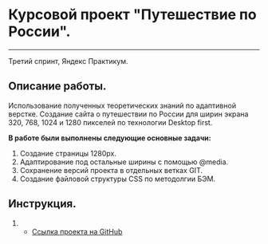 





# Курсовой проект **"Путешествие по России".**
------------------------------------------
Третий спринт, Яндекс Практикум.

## Описание работы.
Использование полученных теоретических знаний по адаптивной верстке. Создание сайта о путешествии по России для ширин экрана 320, 768, 1024 и 1280 пикселей по технологии Desktop first.

__В работе были выполнены следующие основные задачи:__
1. Создание страницы 1280px.
2. Адаптирование под остальные ширины с помощью @media.
3. Сохранение версий проекта в отдельных ветках GIT.
4. Создание файловой структуры CSS по методолгии БЭМ.
 
## Инструкция.
1. * [Ссылка проекта на GitHub](https://lomeshyza.github.io/russian-travel/)


